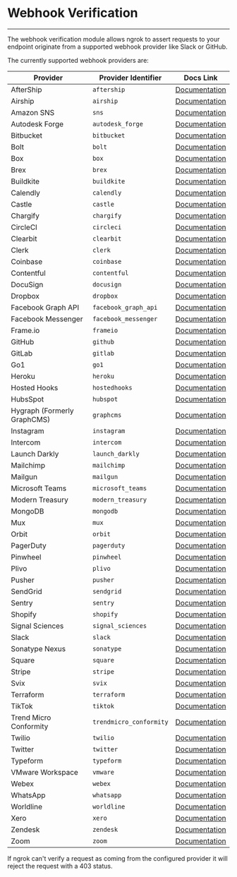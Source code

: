 # Webhook Verification
------------

The webhook verification module allows ngrok to assert requests to your endpoint originate from a supported webhook provider like Slack or GitHub.

The currently supported webhook providers are:

| Provider | Provider Identifier | Docs Link |
| --- | --- | --- |
| AfterShip | `aftership` | [Documentation](https://ngrok.com/docs/integrations/aftership/webhooks/) |
| Airship | `airship` | [Documentation](https://ngrok.com/docs/integrations/airship/webhooks/) |
| Amazon SNS | `sns` | [Documentation](https://ngrok.com/docs/integrations/amazonsns/webhooks/) |
| Autodesk Forge | `autodesk_forge` | [Documentation](https://ngrok.com/docs/integrations/autodesk/webhooks/) |
| Bitbucket | `bitbucket` | [Documentation](https://ngrok.com/docs/integrations/bitbucket/webhooks/) |
| Bolt | `bolt` | [Documentation](https://help.bolt.com/developers/guides/webhooks/hook-verification/) |
| Box | `box` | [Documentation](https://ngrok.com/docs/integrations/box/webhooks/) |
| Brex | `brex` | [Documentation](https://ngrok.com/docs/integrations/brex/webhooks/) |
| Buildkite | `buildkite` | [Documentation](https://ngrok.com/docs/integrations/buildkite/webhooks/) |
| Calendly | `calendly` | [Documentation](https://ngrok.com/docs/integrations/calendly/webhooks/) |
| Castle | `castle` | [Documentation](https://ngrok.com/docs/integrations/castle/webhooks/) |
| Chargify | `chargify` | [Documentation](https://ngrok.com/docs/integrations/chargify/webhooks/) |
| CircleCI | `circleci` | [Documentation](https://ngrok.com/docs/integrations/circleci/webhooks/) |
| Clearbit | `clearbit` | [Documentation](https://dashboard.clearbit.com/docs#webhooks-securing-webhooks) |
| Clerk | `clerk` | [Documentation](https://ngrok.com/docs/integrations/clerk/webhooks/) |
| Coinbase | `coinbase` | [Documentation](https://ngrok.com/docs/integrations/coinbase/webhooks/) |
| Contentful | `contentful` | [Documentation](https://ngrok.com/docs/integrations/contentful/webhooks/) |
| DocuSign | `docusign` | [Documentation](https://ngrok.com/docs/integrations/docusign/webhooks/) |
| Dropbox | `dropbox` | [Documentation](https://ngrok.com/docs/integrations/dropbox/webhooks/) |
| Facebook Graph API | `facebook_graph_api` | [Documentation](https://ngrok.com/docs/integrations/facebook/webhooks/) |
| Facebook Messenger | `facebook_messenger` | [Documentation](https://ngrok.com/docs/integrations/facebook-messenger/webhooks/) |
| Frame.io | `frameio` | [Documentation](https://ngrok.com/docs/integrations/frameio/webhooks/) |
| GitHub | `github` | [Documentation](https://ngrok.com/docs/integrations/github/webhooks/) |
| GitLab | `gitlab` | [Documentation](https://ngrok.com/docs/integrations/gitlab/webhooks/) |
| Go1 | `go1` | [Documentation](https://www.go1.com/developers/partners/concepts/webhook-signature-authentification) |
| Heroku | `heroku` | [Documentation](https://ngrok.com/docs/integrations/heroku/webhooks/) |
| Hosted Hooks | `hostedhooks` | [Documentation](https://ngrok.com/docs/integrations/hostedhooks/webhooks/) |
| HubsSpot | `hubspot` | [Documentation](https://ngrok.com/docs/integrations/hubspot/webhooks/) |
| Hygraph (Formerly GraphCMS) | `graphcms` | [Documentation](https://ngrok.com/docs/integrations/hygraph/webhooks/) |
| Instagram | `instagram` | [Documentation](https://ngrok.com/docs/integrations/instagram/webhooks/) |
| Intercom | `intercom` | [Documentation](https://ngrok.com/docs/integrations/intercom/webhooks/) |
| Launch Darkly | `launch_darkly` | [Documentation](https://ngrok.com/docs/integrations/launchdarkly/webhooks/) |
| Mailchimp | `mailchimp` | [Documentation](https://ngrok.com/docs/integrations/mailchimp/webhooks/) |
| Mailgun | `mailgun` | [Documentation](https://ngrok.com/docs/integrations/mailgun/webhooks/) |
| Microsoft Teams | `microsoft_teams` | [Documentation](https://ngrok.com/docs/integrations/teams/webhooks/) |
| Modern Treasury | `modern_treasury` | [Documentation](https://ngrok.com/docs/integrations/modern-treasury/webhooks/) |
| MongoDB | `mongodb` | [Documentation](https://www.mongodb.com/docs/realm/endpoints/#payload-signature-verification) |
| Mux | `mux` | [Documentation](https://ngrok.com/docs/integrations/mux/webhooks/) |
| Orbit | `orbit` | [Documentation](https://ngrok.com/docs/integrations/orbit/webhooks/) |
| PagerDuty | `pagerduty` | [Documentation](https://ngrok.com/docs/integrations/pagerduty/webhooks/) |
| Pinwheel | `pinwheel` | [Documentation](https://ngrok.com/docs/integrations/pinwheel/webhooks/) |
| Plivo | `plivo` | [Documentation](https://ngrok.com/docs/integrations/plivo/webhooks/) |
| Pusher | `pusher` | [Documentation](https://ngrok.com/docs/integrations/pusher/webhooks/) |
| SendGrid | `sendgrid` | [Documentation](https://ngrok.com/docs/integrations/sendgrid/webhooks/) |
| Sentry | `sentry` | [Documentation](https://ngrok.com/docs/integrations/sentry/webhooks/) |
| Shopify | `shopify` | [Documentation](https://ngrok.com/docs/integrations/shopify/webhooks/) | 
| Signal Sciences | `signal_sciences` | [Documentation](https://ngrok.com/docs/integrations/signalsciences/webhooks/) |
| Slack | `slack` | [Documentation](https://ngrok.com/docs/integrations/slack/webhooks/) |
| Sonatype Nexus | `sonatype` | [Documentation](https://ngrok.com/docs/integrations/sonatype-nexus/webhooks/) |
| Square | `square` | [Documentation](https://ngrok.com/docs/integrations/square/webhooks/) |
| Stripe | `stripe` | [Documentation](https://ngrok.com/docs/integrations/stripe/webhooks/) |
| Svix | `svix` | [Documentation](https://ngrok.com/docs/integrations/svix/webhooks/) |
| Terraform | `terraform` | [Documentation](https://www.terraform.io/cloud-docs/api-docs/notification-configurations#notification-authenticity) |
| TikTok | `tiktok` | [Documentation](https://ngrok.com/docs/integrations/tiktok/webhooks/) |
| Trend Micro Conformity | `trendmicro_conformity` | [Documentation](https://ngrok.com/docs/integrations/trendmicro/webhooks/) |
| Twilio | `twilio` | [Documentation](https://ngrok.com/docs/integrations/twilio/webhooks/) |
| Twitter | `twitter` | [Documentation](https://developer.twitter.com/en/docs/twitter-api/enterprise/account-activity-api/guides/securing-webhooks) |
| Typeform | `typeform` | [Documentation](https://ngrok.com/docs/integrations/typeform/webhooks/) |
| VMware Workspace | `vmware` | [Documentation](https://ngrok.com/docs/integrations/vmware/webhooks/) |
| Webex | `webex` | [Documentation](https://ngrok.com/docs/integrations/webex/webhooks/) |
| WhatsApp | `whatsapp` | [Documentation](https://ngrok.com/docs/integrations/whatsapp/webhooks/) |
| Worldline | `worldline` | [Documentation](https://epayments.developer-ingenico.com/documentation/webhooks/) |
| Xero | `xero` | [Documentation](https://ngrok.com/docs/integrations/xero/webhooks/) |
| Zendesk | `zendesk` | [Documentation](https://ngrok.com/docs/integrations/zendesk/webhooks/) |
| Zoom | `zoom` | [Documentation](https://ngrok.com/docs/integrations/zoom/webhooks/) |

If ngrok can't verify a request as coming from the configured provider it will reject the request with a 403 status.
